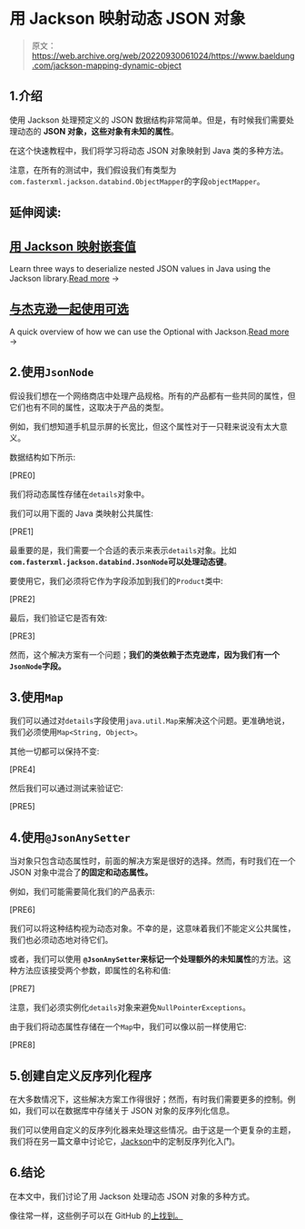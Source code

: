 # 用 Jackson 映射动态 JSON 对象

> 原文：<https://web.archive.org/web/20220930061024/https://www.baeldung.com/jackson-mapping-dynamic-object>

## 1.介绍

使用 Jackson 处理预定义的 JSON 数据结构非常简单。但是，有时候我们需要处理动态的 **JSON 对象，这些对象有未知的属性**。

在这个快速教程中，我们将学习将动态 JSON 对象映射到 Java 类的多种方法。

注意，在所有的测试中，我们假设我们有类型为`com.fasterxml.jackson.databind.ObjectMapper`的字段`objectMapper`。

## 延伸阅读:

## [用 Jackson 映射嵌套值](/web/20221129015416/https://www.baeldung.com/jackson-nested-values)

Learn three ways to deserialize nested JSON values in Java using the Jackson library.[Read more](/web/20221129015416/https://www.baeldung.com/jackson-nested-values) →

## [与杰克逊一起使用可选](/web/20221129015416/https://www.baeldung.com/jackson-optional)

A quick overview of how we can use the Optional with Jackson.[Read more](/web/20221129015416/https://www.baeldung.com/jackson-optional) →

## 2.使用`JsonNode`

假设我们想在一个网络商店中处理产品规格。所有的产品都有一些共同的属性，但它们也有不同的属性，这取决于产品的类型。

例如，我们想知道手机显示屏的长宽比，但这个属性对于一只鞋来说没有太大意义。

数据结构如下所示:

[PRE0]

我们将动态属性存储在`details`对象中。

我们可以用下面的 Java 类映射公共属性:

[PRE1]

最重要的是，我们需要一个合适的表示来表示`details`对象。比如 **`com.fasterxml.jackson.databind.JsonNode`可以处理动态键**。

要使用它，我们必须将它作为字段添加到我们的`Product`类中:

[PRE2]

最后，我们验证它是否有效:

[PRE3]

然而，这个解决方案有一个问题；**我们的类依赖于杰克逊库，因为我们有一个`JsonNode`字段。**

## 3.使用`Map`

我们可以通过对`details`字段使用`java.util.Map`来解决这个问题。更准确地说，我们必须使用`Map<String, Object>`。

其他一切都可以保持不变:

[PRE4]

然后我们可以通过测试来验证它:

[PRE5]

## 4.使用`@JsonAnySetter`

当对象只包含动态属性时，前面的解决方案是很好的选择。然而，有时我们在一个 JSON 对象中混合了**的固定和动态属性。**

例如，我们可能需要简化我们的产品表示:

[PRE6]

我们可以将这种结构视为动态对象。不幸的是，这意味着我们不能定义公共属性，我们也必须动态地对待它们。

或者，我们可以使用 **`@JsonAnySetter`来标记一个处理额外的未知属性**的方法。这种方法应该接受两个参数，即属性的名称和值:

[PRE7]

注意，我们必须实例化`details`对象来避免`NullPointerExceptions`。

由于我们将动态属性存储在一个`Map`中，我们可以像以前一样使用它:

[PRE8]

## 5.创建自定义反序列化程序

在大多数情况下，这些解决方案工作得很好；然而，有时我们需要更多的控制。例如，我们可以在数据库中存储关于 JSON 对象的反序列化信息。

我们可以使用自定义的反序列化器来处理这些情况。由于这是一个更复杂的主题，我们将在另一篇文章中讨论它，[Jackson](/web/20221129015416/https://www.baeldung.com/jackson-deserialization)中的定制反序列化入门。

## 6.结论

在本文中，我们讨论了用 Jackson 处理动态 JSON 对象的多种方式。

像往常一样，这些例子可以在 GitHub 的[上找到。](https://web.archive.org/web/20221129015416/https://github.com/eugenp/tutorials/tree/master/jackson-modules/jackson-conversions-2)